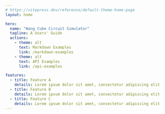 ```yaml
---
# https://vitepress.dev/reference/default-theme-home-page
layout: home

hero:
  name: "Wang Cube Circuit Simulator"
  tagline: A Users' Guide
  actions:
    - theme: alt
      text: Markdown Examples
      link: /markdown-examples
    - theme: alt
      text: API Examples
      link: /api-examples

features:
  - title: Feature A
    details: Lorem ipsum dolor sit amet, consectetur adipiscing elit
  - title: Feature B
    details: Lorem ipsum dolor sit amet, consectetur adipiscing elit
  - title: Feature C
    details: Lorem ipsum dolor sit amet, consectetur adipiscing elit
---
```


